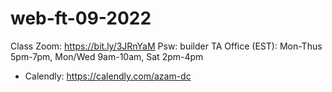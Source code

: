 # web-ft-09-2022

Class Zoom: https://bit.ly/3JRnYaM
Psw: builder
TA Office (EST): Mon-Thus 5pm-7pm, Mon/Wed 9am-10am, Sat 2pm-4pm

- Calendly: https://calendly.com/azam-dc

